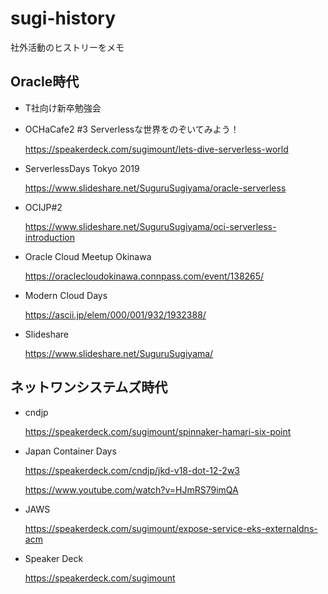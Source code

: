 # sugi-history
社外活動のヒストリーをメモ

## Oracle時代

- T社向け新卒勉強会

- OCHaCafe2 #3 Serverlessな世界をのぞいてみよう！

  https://speakerdeck.com/sugimount/lets-dive-serverless-world

- ServerlessDays Tokyo 2019

  https://www.slideshare.net/SuguruSugiyama/oracle-serverless

- OCIJP#2

  https://www.slideshare.net/SuguruSugiyama/oci-serverless-introduction

- Oracle Cloud Meetup Okinawa

  https://oraclecloudokinawa.connpass.com/event/138265/

- Modern Cloud Days

  https://ascii.jp/elem/000/001/932/1932388/

- Slideshare

  https://www.slideshare.net/SuguruSugiyama/

## ネットワンシステムズ時代
- cndjp

  https://speakerdeck.com/sugimount/spinnaker-hamari-six-point

- Japan Container Days

  https://speakerdeck.com/cndjp/jkd-v18-dot-12-2w3
  
  https://www.youtube.com/watch?v=HJmRS79imQA

- JAWS

  https://speakerdeck.com/sugimount/expose-service-eks-externaldns-acm

- Speaker Deck

  https://speakerdeck.com/sugimount
